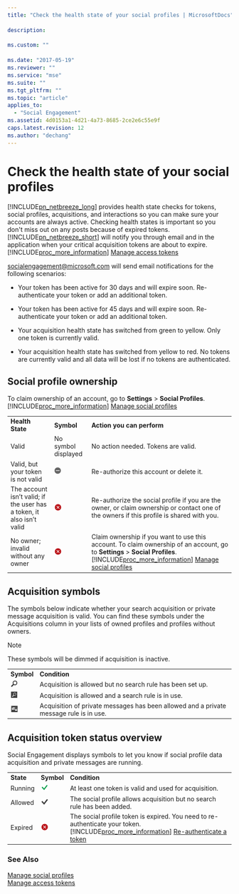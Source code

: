 ```yaml
---
title: "Check the health state of your social profiles | MicrosoftDocs"
 
description:

ms.custom: ""

ms.date: "2017-05-19"
ms.reviewer: ""
ms.service: "mse"
ms.suite: ""
ms.tgt_pltfrm: ""
ms.topic: "article"
applies_to: 
  - "Social Engagement"
ms.assetid: 4d0153a1-4d21-4a73-8685-2ce2e6c55e9f
caps.latest.revision: 12
ms.author: "dechang"
---
```

# Check the health state of your social profiles
[!INCLUDE[pn_netbreeze_long](../includes/pn-netbreeze-long.md)] provides health state checks for tokens, social profiles, acquisitions, and interactions so you can make sure your accounts are always active. Checking health states is important so you don't miss out on any posts because of expired tokens. [!INCLUDE[pn_netbreeze_short](../includes/pn-netbreeze-short.md)] will notify you through email and in the application when your critical acquisition tokens are about to expire. [!INCLUDE[proc_more_information](../includes/proc-more-information.md)] [Manage access tokens](../social-engagement/manage-access-tokens.md)  
  
 socialengagement@microsoft.com will send email notifications for the following scenarios:  
  
-   Your token has been active for 30 days and will expire soon. Re-authenticate your token or add an additional token.  
  
-   Your token has been active for 45 days and will expire soon. Re-authenticate your token or add an additional token.  
  
-   Your acquisition health state has switched from green to yellow. Only one token is currently valid.  
  
-   Your acquisition health state has switched from yellow to red. No tokens are currently valid and all data will be lost if no tokens are authenticated.  
  
## Social profile ownership  
 To claim ownership of an account, go to **Settings** > **Social Profiles**. [!INCLUDE[proc_more_information](../includes/proc-more-information.md)] [Manage social profiles](../social-engagement/manage-social-profiles.md)  
  
||||  
|-|-|-|  
|**Health State**|**Symbol**|**Action you can perform**|  
|Valid|No symbol displayed|No action needed. Tokens are valid.|  
|Valid, but your token is not valid|![At least one token is not valid symbol](../social-engagement/media/token-not-valid-icon.png "At least one token is not valid symbol")|Re-authorize this account or delete it.|  
|The account isn’t valid; if the user has a token, it also isn’t valid|![No valid token symbol](../social-engagement/media/token-missing-icon.png "No valid token symbol")|Re-authorize the social profile if you are the owner, or claim ownership or contact one of the owners if this profile is shared with you.|  
|No owner; invalid without any owner|![No Ownership symbol](../social-engagement/media/no-ownership-icon.png "No Ownership symbol")|Claim ownership if you want to use this account. To claim ownership of an account, go to **Settings** > **Social Profiles**. [!INCLUDE[proc_more_information](../includes/proc-more-information.md)] [Manage social profiles](../social-engagement/manage-social-profiles.md)|  
  
## Acquisition symbols  
 The symbols below indicate whether your search acquisition or private message acquisition is valid. You can find these symbols under the Acquisitions column in your lists of owned profiles and profiles without owners.  
  
> [!NOTE]
>  These symbols will be dimmed if acquisition is inactive.  
  
|||  
|-|-|  
|**Symbol**|**Condition**|  
|![Search button](../social-engagement/media/magnifier-icon.png "Search button")|Acquisition is allowed but no search rule has been set up.|  
|![Keywords symbol](../social-engagement/media/keywords-search-rule-icon.png "Keywords symbol")|Acquisition is allowed and a search rule is in use.|  
|![Private messages symbol](../social-engagement/media/private-message-icon.png "Private messages symbol")|Acquisition of private messages has been allowed and a private message rule is in use.|  
  
## Acquisition token status overview  
 Social Engagement displays symbols to let you know if social profile data acquisition and private messages are running.  
  
||||  
|-|-|-|  
|**State**|**Symbol**|**Condition**|  
|Running|![Inidcates that data acquisition and private messages are running for this social profile](../social-engagement/media/valid-token-icon.png "Inidcates that data acquisition and private messages are running for this social profile")|At least one token is valid and used for acquisition.|  
|Allowed|![Acquisition Allowed symbol](../social-engagement/media/acquition-allowed-icon.png "Acquisition Allowed symbol")|The social profile allows acquisition but no search rule has been added.|  
|Expired|![No valid token symbol](../social-engagement/media/token-missing-icon.png "No valid token symbol")|The social profile token is expired. You need to re-authenticate your token. [!INCLUDE[proc_more_information](../includes/proc-more-information.md)] [Re-authenticate a token](../social-engagement/manage-access-tokens.md#reauth_token)|  
  
### See Also  
 [Manage social profiles](../social-engagement/manage-social-profiles.md)   
 [Manage access tokens](../social-engagement/manage-access-tokens.md)